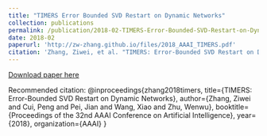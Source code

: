 ```yaml
---
title: "TIMERS Error Bounded SVD Restart on Dynamic Networks"
collection: publications
permalink: /publication/2018-02-TIMERS-Error-Bounded-SVD-Restart-on-Dynamic-Networks
date: 2018-02
paperurl: 'http://zw-zhang.github.io/files/2018_AAAI_TIMERS.pdf'
citation: 'Zhang, Ziwei, et al. "TIMERS: Error-Bounded SVD Restart on Dynamic Networks." Proceedings of the 32nd AAAI Conference on Artificial Intelligence (2018).'
---
```


[Download paper here]('http://zw-zhang.github.io/files/2018_AAAI_TIMERS.pdf')

Recommended citation: 
@inproceedings{zhang2018timers,
  title={TIMERS: Error-Bounded SVD Restart on Dynamic Networks},
  author={Zhang, Ziwei and Cui, Peng and Pei, Jian and Wang, Xiao and Zhu, Wenwu},
  booktitle={Proceedings of the 32nd AAAI Conference on Artificial Intelligence},
  year={2018},
  organization={AAAI}
}